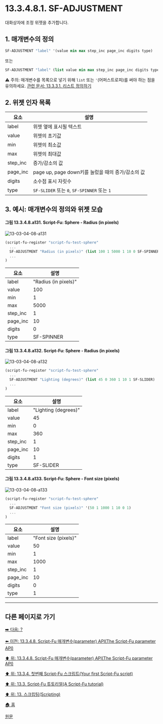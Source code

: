 # 13.3.4.8.1. SF-ADJUSTMENT

대화상자에 조정 위젯을 추가합니다.

## 1. 매개변수의 정의

```scheme
SF-ADJUSTMENT "label" '(value min max step_inc page_inc digits type)
```

또는

```scheme
SF-ADJUSTMENT "label" (list value min max step_inc page_inc digits type)
```

⚠️ 주의: 매개변수를 목록으로 넣기 위해 `list` 또는 `'`(어퍼스트로피)를 써야 하는 점을 유의하세요. [관련 문서: 13.3.3.1. 리스트 정의하기](./13-03-03-01-defining_a_list.md)

## 2. 위젯 인자 목록

|요소|설명|
|---|---|
|label|위젯 옆에 표시될 텍스트|
|value|위젯의 초기값|
|min|위젯의 최소값|
|max|위젯의 최대값|
|step_inc|증가/감소의 값|
|page_inc|page up, page down키를 눌렀을 때의 증가/감소의 값|
|digits|소수점 표시 자릿수|
|type|`SF-SLIDER` 또는 `0`, `SF-SPINNER` 또는 `1`|

## 3. 예시: 매개변수의 정의와 위젯 모습

#### 그림 13.3.4.8.a131. Script-Fu: Sphere - Radius (in pixels)
![13-03-04-08-a131](https://github.com/wonder13662/gimp/assets/15767104/09abd31b-b796-4a19-8cd0-547ad4c8c247)

```scheme
(script-fu-register "script-fu-test-sphere"
  ...
  SF-ADJUSTMENT "Radius (in pixels)" (list 100 1 5000 1 10 0 SF-SPINNER)
  ...
)
```

|요소|설명|
|---|---|
|label|"Radius (in pixels)"|
|value|100|
|min|1|
|max|5000|
|step_inc|1|
|page_inc|10|
|digits|0|
|type|SF-SPINNER|

#### 그림 13.3.4.8.a132. Script-Fu: Sphere - Radius (in pixels)
![13-03-04-08-a132](https://github.com/wonder13662/gimp/assets/15767104/149a2593-369e-4572-b81e-124b07593e4d)

```scheme
(script-fu-register "script-fu-test-sphere"
  ...
  SF-ADJUSTMENT "Lighting (degrees)" (list 45 0 360 1 10 1 SF-SLIDER)
  ...
)
```

|요소|설명|
|---|---|
|label|"Lighting (degrees)"|
|value|45|
|min|0|
|max|360|
|step_inc|1|
|page_inc|10|
|digits|1|
|type|SF-SLIDER|

#### 그림 13.3.4.8.a133. Script-Fu: Sphere - Font size (pixels)
![13-03-04-08-a133](https://github.com/wonder13662/gimp/assets/15767104/374a210c-85f8-49e6-bdaa-d342b1e05e04)

```scheme
(script-fu-register "script-fu-test-sphere"
  ...
  SF-ADJUSTMENT "Font size (pixels)" '(50 1 1000 1 10 0 1)
  ...
)
```

|요소|설명|
|---|---|
|label|"Font size (pixels)"|
|value|50|
|min|1|
|max|1000|
|step_inc|1|
|page_inc|10|
|digits|0|
|type|1|

***

## 다른 페이지로 가기

[➡️ 다음: ?]()

[⬅️ 이전: 13.3.4.8. Script-Fu 매개변수(parameter) API(The Script-Fu parameter API)](./13-03-04-08-00-the_script_fu_parameter_api.md)

[⬆️ 위: 13.3.4.8. Script-Fu 매개변수(parameter) API(The Script-Fu parameter API)](./13-03-04-08-00-the_script_fu_parameter_api.md)

[⬆️ 위: 13.3.4. 첫번째 Script-Fu 스크립트(Your first Script-Fu script)](./13-03-04-00-your-first-script-fu-script.md)

[⬆️ 위: 13.3. Script-Fu 튜토리얼(A Script-Fu tutorial)](./13-03-00-a-script-fu-tutorial.md)

[⬆️ 위: 13. 스크립팅(Scripting)](./13-00-scripting.md)

[🏠 홈](./00-home.md)

[원문](https://docs.gimp.org/2.10/ko/gimp-using-script-fu-tutorial-first-script.html#gimp-using-script-fu-api)